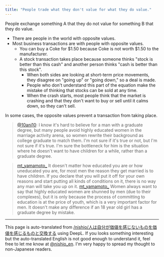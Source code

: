 ```yaml
---
title: "People trade what they don't value for what they do value."
---
```


People exchange something A that they do not value for something B that they do value.
- There are people in the world with opposite values.
- Most business transactions are with people with opposite values.
    - You can buy a Coke for $1.50 because Coke is not worth $1.50 to the manufacturer.
    - A stock transaction takes place because someone thinks "stock is better than this cash" and another person thinks "cash is better than this stock".
        - When both sides are looking at short-term price movements, they disagree on "going up" or "going down," so a deal is made.
        - People who don't understand this part of the equation make the mistake of thinking that stocks can be sold at any time.
        - When the crash starts, most people think that the market is crashing and that they don't want to buy or sell until it calms down, so they can't sell.

In some cases, the opposite values prevent a transaction from taking place.
> [@10anj10](https://twitter.com/10anj10/status/1673115696824188929): I know it's hard to believe for a man with a graduate degree, but many people avoid highly educated women in the marriage activity arena, so women rewrite their background as college graduate to match them. I'm not sure if it's true or not, but I'm not sure if it's true.
> I'm sure the bottleneck for him is the situation where he doesn't want to have children for a while, rather than a graduate degree.

> [mt_yamamoto_](https://twitter.com/mt_yamamoto_/status/1673162363212800000) It doesn't matter how educated you are or how uneducated you are, for most men the reason they get married is to have children. If you declare that you will put it off for your own reasons and start putting all kinds of conditions on it, there is no way any man will take you up on it.
> [mt_yamamoto_](https://twitter.com/mt_yamamoto_/status/1673163880049303552) Women always want to say that highly educated women are shunned by men (due to their complexes), but it is only because the process of committing to education is at the price of youth, which is a very important factor for men. It doesn't make any difference if an 18 year old girl has a graduate degree by mistake.

---
This page is auto-translated from [/nishio/人は自分が価値を感じないものを価値を感じるものと交換する](https://scrapbox.io/nishio/人は自分が価値を感じないものを価値を感じるものと交換する) using DeepL. If you looks something interesting but the auto-translated English is not good enough to understand it, feel free to let me know at [@nishio_en](https://twitter.com/nishio_en). I'm very happy to spread my thought to non-Japanese readers.